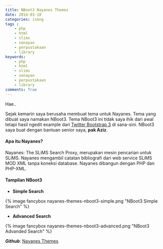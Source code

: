 ```yaml
---
title: NBoot3 Nayanes Themes
date: 2014-03-18
categories: iseng
tags :
    - php
    - html
    - slims
    - senayan
    - perpustakaan
    - library
keywords:
    - php
    - html
    - slims
    - senayan
    - perpustakaan
    - library
comments: True
---
```


Hae..

Sejak kemarin saya berusaha membuat tema untuk Nayanes. Tema yang dibuat saya namakan NBoot3. Tema NBoot3 ini tidak saya ihik dari awal tetapi hasil ngedit example dari [Twitter Bootstrap 3](http://getbootstrap.com/examples/navbar-fixed-top/) di sana-sini. NBoot3 saya buat dengan bantuan senior saya, __pak Aziz__.
<!-- more --> 

#### Apa itu Nayanes?
Nayanes: The SLiMS Search Proxy, merupakan mesin pencarian untuk SLiMS. Nayanes mengambil catatan bibliografi dari web service SLiMS MOD XML tanpa koneksi database. Nayanes dibangun dengan PHP dan PHP-XML.

#### Tampilan NBoot3

 - __Simple Search__

{% image fancybox nayanes-themes-nboot3-simple.png "NBoot3 Simple Search" %}

 - __Advanced Search__

{% image fancybox nayanes-themes-nboot3-advanced.png "NBoot3 Advanded Search" %}

___Github___: [Nayanes Themes](https://github.com/go2n/nayanes-themes)
